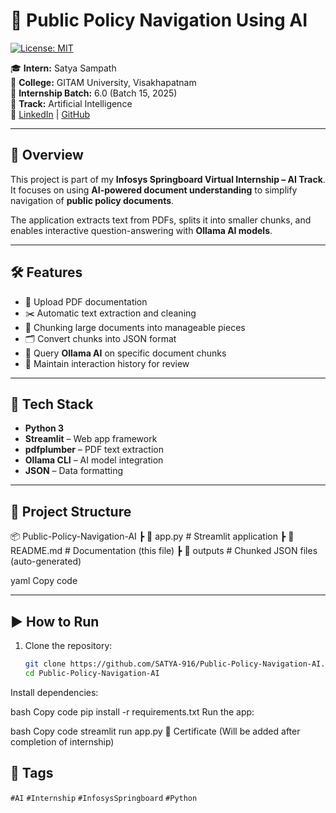 # 📄 Public Policy Navigation Using AI

[![License: MIT](https://img.shields.io/badge/License-MIT-yellow.svg)](LICENSE)

🎓 **Intern:** Satya Sampath  
🏫 **College:** GITAM University, Visakhapatnam  
📅 **Internship Batch:** 6.0 (Batch 15, 2025)  
📂 **Track:** Artificial Intelligence  
🔗 [LinkedIn](https://www.linkedin.com/in/satyasampath) | [GitHub](https://github.com/SATYA-916)

---

## 📘 Overview
This project is part of my **Infosys Springboard Virtual Internship – AI Track**.  
It focuses on using **AI-powered document understanding** to simplify navigation of **public policy documents**.  

The application extracts text from PDFs, splits it into smaller chunks, and enables interactive question-answering with **Ollama AI models**.

---

## 🛠️ Features
- 📂 Upload PDF documentation  
- ✂️ Automatic text extraction and cleaning  
- 🔎 Chunking large documents into manageable pieces  
- 🗂️ Convert chunks into JSON format  
- 🤖 Query **Ollama AI** on specific document chunks  
- 📝 Maintain interaction history for review  

---

## 🚀 Tech Stack
- **Python 3**  
- **Streamlit** – Web app framework  
- **pdfplumber** – PDF text extraction  
- **Ollama CLI** – AI model integration  
- **JSON** – Data formatting  

---



## 📂 Project Structure
📦 Public-Policy-Navigation-AI
┣ 📜 app.py # Streamlit application
┣ 📜 README.md # Documentation (this file)
┣ 📂 outputs # Chunked JSON files (auto-generated)

yaml
Copy code

---

## ▶️ How to Run
1. Clone the repository:
   ```bash
   git clone https://github.com/SATYA-916/Public-Policy-Navigation-AI.git
   cd Public-Policy-Navigation-AI
Install dependencies:

bash
Copy code
pip install -r requirements.txt
Run the app:

bash
Copy code
streamlit run app.py
📜 Certificate
(Will be added after completion of internship)

## 🔖 Tags
`#AI` `#Internship` `#InfosysSpringboard` `#Python`
